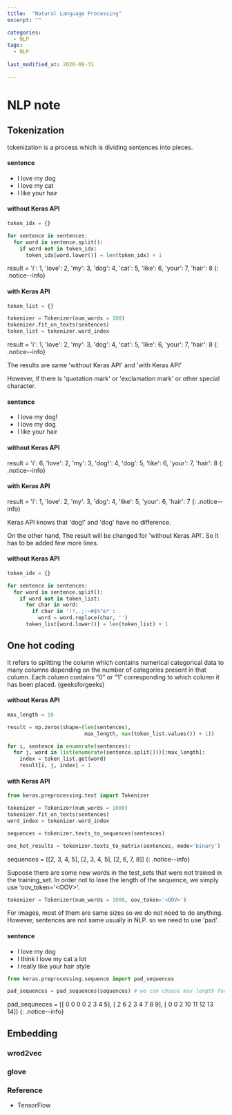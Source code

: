 ```yaml
---
title:  "Natural Language Processing"
excerpt: ""

categories:
  - NLP
tags:
  - NLP
  
last_modified_at: 2020-08-31
 
---
```


# NLP note

## Tokenization
tokenization is a process which is dividing sentences into pieces.

#### sentence
+ I love my dog
+ I love my cat
+ I like your hair


#### without Keras API

``` python
token_idx = {}

for sentence in sentences:
  for word in sentence.split():
    if word not in token_idx:
      token_idx[word.lower()] = len(token_idx) + 1
```

result = 'i': 1, 'love': 2, 'my': 3, 'dog': 4, 'cat': 5, 'like': 6, 'your': 7, 'hair': 8 
{: .notice--info}

#### with Keras API

``` python
token_list = {}

tokenizer = Tokenizer(num_words = 100)
tokenizer.fit_on_texts(sentences)
token_list = tokenizer.word_index
```

result = 'i': 1, 'love': 2, 'my': 3, 'dog': 4, 'cat': 5, 'like': 6, 'your': 7, 'hair': 8 
{: .notice--info}

The results are same 'without Keras API' and 'with Keras API' <br>

However, if there is 'quotation mark' or 'exclamation mark' or other special character. <br>

#### sentence
+ I love my dog!
+ I love my dog
+ I like your hair

#### without Keras API
result = 'i': 6, 'love': 2, 'my': 3, 'dog!': 4, 'dog': 5, 'like': 6, 'your': 7, 'hair': 8
{: .notice--info}
#### with Keras API
result = 'i': 1, 'love': 2, 'my': 3, 'dog': 4, 'like': 5, 'your': 6, 'hair': 7
{: .notice--info}

Keras API knows that 'dog!' and 'dog' have no difference. <br>

On the other hand, The result will be changed for 'without Keras API'. So It has to be added few more lines. <br>


#### without Keras API

``` python
token_idx = {}

for sentence in sentences:
  for word in sentence.split():
    if word not in token_list:
      for char in word:
        if char in '!?,.;:~#$%^&*':
          word = word.replace(char, '')
      token_list[word.lower()] = len(token_list) + 1
```


## One hot coding
It refers to splitting the column which contains numerical categorical data to many columns depending on the number of categories present in that column. Each column contains “0” or “1” corresponding to which column it has been placed. (geeksforgeeks) <br>

#### without Keras API
``` python
max_length = 10

result = np.zeros(shape=(len(sentences),
                         max_length, max(token_list.values()) + 1))

for i, sentence in enumerate(sentences):
  for j, word in list(enumerate(sentence.split()))[:max_length]:
    index = token_list.get(word)
    result[i, j, index] = 1
```


#### with Keras API
``` python
from keras.preprocessing.text import Tokenizer

tokenizer = Tokenizer(num_words = 1000)
tokenizer.fit_on_texts(sentences)
word_index = tokenizer.word_index

sequences = tokenizer.texts_to_sequences(sentences)

one_hot_results = tokenizer.texts_to_matrix(sentences, mode='binary')
```

sequences = [[2, 3, 4, 5], [2, 3, 4, 5], [2, 6, 7, 8]]
{: .notice--info}

Supoose there are some new words in the test_sets that were not trained in the training_set. In order not to lose the length of the sequence, we simply use 'oov_token='\<OOV>'.

``` python
tokenizer = Tokenizer(num_words = 1000, oov_token='<OOV>')
```

For images, most of them are same sizes so we do not need to do anything. <br>
However, sentences are not same usually in NLP. so we need to use 'pad'.

#### sentence
+ I love my dog
+ I think I love my cat a lot
+ I really like your hair style

``` python
from keras.preprocessing.sequence import pad_sequences

pad_sequences = pad_sequences(sequences) # we can choose max length for each sentences(# of padding)
```

pad_sequneces = [[ 0  0  0  0  2  3  4  5], [ 2  6  2  3  4  7  8  9], [ 0  0  2 10 11 12 13 14]]
{: .notice--info}


## Embedding

### wrod2vec

### glove


### Reference
+ TensorFlow